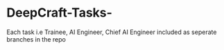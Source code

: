 # DeepCraft-Tasks-

Each task i.e Trainee, AI Engineer, Chief AI Engineer included as seperate branches in the repo
